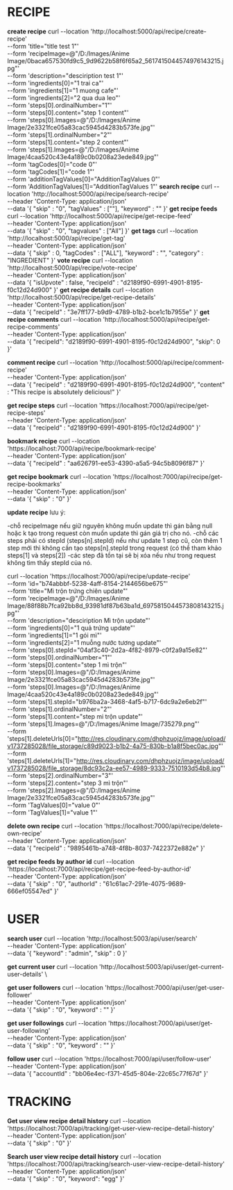 # RECIPE

**create recipe**
curl --location 'http://localhost:5000/api/recipe/create-recipe' \
--form 'title="title test 1"' \
--form 'recipeImage=@"/D:/Images/Anime Image/0baca657530fd9c5_9d9622b58f6f65a2_5617415044574976143215.jpg"' \
--form 'description="desciription test 1"' \
--form 'ingredients[0]="1 trai ca"' \
--form 'ingredients[1]="1 muong cafe"' \
--form 'ingredients[2]="2 qua dua leo"' \
--form 'steps[0].ordinalNumber="1"' \
--form 'steps[0].content="step 1 content"' \
--form 'steps[0].Images=@"/D:/Images/Anime Image/2e3321fce05a83cac5945d4283b573fe.jpg"' \
--form 'steps[1].ordinalNumber="2"' \
--form 'steps[1].content="step 2 content"' \
--form 'steps[1].Images=@"/D:/Images/Anime Image/4caa520c43e4a189c0b0208a23ede849.jpg"' \
--form 'tagCodes[0]="code 0"' \
--form 'tagCodes[1]="code 1"' \
--form 'additionTagValues[0]="AdditionTagValues 0"' \
--form 'AdditionTagValues[1]="AdditionTagValues 1"'
**search recipe**
curl --location 'http://localhost:5000/api/recipe/search-recipe' \
--header 'Content-Type: application/json' \
--data '{
"skip" : "0",
"tagValues" : [""],
"keyword" : ""
}'
**get recipe feeds**
curl --location 'http://localhost:5000/api/recipe/get-recipe-feed' \
--header 'Content-Type: application/json' \
--data '{
"skip" : "0",
"tagvalues" : ["All"]
}'
**get tags**
curl --location 'http://localhost:5000/api/recipe/get-tag' \
--header 'Content-Type: application/json' \
--data '{
"skip" : 0,
"tagCodes" : ["ALL"],
"keyword" : "",
"category" : "INGREDIENT"
}'
**vote recipe**
curl --location 'http://localhost:5000/api/recipe/vote-recipe' \
--header 'Content-Type: application/json' \
--data '{
"isUpvote" : false,
"recipeId" : "d2189f90-6991-4901-8195-f0c12d24d900"
}'
**get recipe details**
curl --location 'http://localhost:5000/api/recipe/get-recipe-details' \
--header 'Content-Type: application/json' \
--data '{
"recipeId" : "3e7ff177-b9d9-4789-b1b2-bce1c1b7955e"
}'
**get recipe comments**
curl --location 'http://localhost:5000/api/recipe/get-recipe-comments' \
--header 'Content-Type: application/json' \
--data '{
"recipeId": "d2189f90-6991-4901-8195-f0c12d24d900",
"skip": 0
}'

**comment recipe**
curl --location 'http://localhost:5000/api/recipe/comment-recipe' \
--header 'Content-Type: application/json' \
--data '{
"recipeId" : "d2189f90-6991-4901-8195-f0c12d24d900",
"content" : "This recipe is absolutely delicious!"
}'

**get recipe steps**
curl --location 'https://localhost:7000/api/recipe/get-recipe-steps' \
--header 'Content-Type: application/json' \
--data '{
"recipeId" : "d2189f90-6991-4901-8195-f0c12d24d900"
}'

**bookmark recipe**
curl --location 'https://localhost:7000/api/recipe/bookmark-recipe' \
--header 'Content-Type: application/json' \
--data '{
"recipeId" : "aa626791-ee53-4390-a5a5-94c5b8096f87"
}'

**get recipe bookmark**
curl --location 'https://localhost:7000/api/recipe/get-recipe-bookmarks' \
--header 'Content-Type: application/json' \
--data '{
"skip" : "0"
}'

**update recipe**
lưu ý:

-chỗ recipeImage nếu giữ nguyên không muốn update thì gán bằng null hoặc k tạo trong request còn muốn update thì gán giá trị cho nó.
-chỗ các steps phải có stepId (steps[n].stepId) nếu như update 1 step cũ, còn thêm 1 step mới thì không cần tạo steps[n].stepId trong request (có thể tham khảo steps[1] và steps[2])
-các step đã tồn tại sẽ bị xóa nếu như trong request không tìm thấy stepId của nó.

curl --location 'https://localhost:7000/api/recipe/update-recipe' \
--form 'id="b74abbbf-5238-4aff-8154-2144656be675"' \
--form 'title="Mì trộn trứng chiên update"' \
--form 'recipeImage=@"/D:/Images/Anime Image/88f88b7fca92bb8d_93981df87b63ba1d_6975815044573808143215.jpg"' \
--form 'description="desciription Mì trộn update"' \
--form 'ingredients[0]="1 quả trứng update"' \
--form 'ingredients[1]="1 gói mì"' \
--form 'ingredients[2]="1 muỗng nước tương update"' \
--form 'steps[0].stepId="04af3c40-2d2a-4f82-8979-c0f2a9a15e82"' \
--form 'steps[0].ordinalNumber="1"' \
--form 'steps[0].content="step 1 mì trộn"' \
--form 'steps[0].Images=@"/D:/Images/Anime Image/2e3321fce05a83cac5945d4283b573fe.jpg"' \
--form 'steps[0].Images=@"/D:/Images/Anime Image/4caa520c43e4a189c0b0208a23ede849.jpg"' \
--form 'steps[1].stepId="b976ba2a-3468-4af5-b717-6dc9a2e6eb2f"' \
--form 'steps[1].ordinalNumber="2"' \
--form 'steps[1].content="step mi trộn update"' \
--form 'steps[1].Images=@"/D:/Images/Anime Image/735279.png"' \
--form 'steps[1].deleteUrls[0]="http://res.cloudinary.com/dhphzuojz/image/upload/v1737285028/file_storage/c89d9023-b1b2-4a75-830b-b1a8f5bec0ac.jpg"' \
--form 'steps[1].deleteUrls[1]="http://res.cloudinary.com/dhphzuojz/image/upload/v1737285028/file_storage/8dc93c2a-ee57-4989-9333-7510193d54b8.jpg"' \
--form 'steps[2].ordinalNumber="3"' \
--form 'steps[2].content="step 3 mì trộn"' \
--form 'steps[2].Images=@"/D:/Images/Anime Image/2e3321fce05a83cac5945d4283b573fe.jpg"' \
--form 'TagValues[0]="value 0"' \
--form 'TagValues[1]="value 1"'

**delete own recipe**
curl --location 'https://localhost:7000/api/recipe/delete-own-recipe' \
--header 'Content-Type: application/json' \
--data '{
"recipeId" : "9895461b-a748-4f8b-8037-7422372e882e"
}'

**get recipe feeds by author id**
curl --location 'https://localhost:7000/api/recipe/get-recipe-feed-by-author-id' \
--header 'Content-Type: application/json' \
--data '{
"skip" : "0",
"authorId" : "61c61ac7-291e-4075-9689-666ef05547ed"
}'

# USER

**search user**
curl --location 'http://localhost:5003/api/user/search' \
--header 'Content-Type: application/json' \
--data '{
"keyword" : "admin",
"skip" : 0
}'

**get current user**
curl --location 'http://localhost:5003/api/user/get-current-user-details' \

**get user followers**
curl --location 'https://localhost:7000/api/user/get-user-follower' \
--header 'Content-Type: application/json' \
--data '{
"skip" : "0",
"keyword" : ""
}'

**get user followings**
curl --location 'https://localhost:7000/api/user/get-user-following' \
--header 'Content-Type: application/json' \
--data '{
"skip" : "0",
"keyword" : ""
}'

**follow user**
curl --location 'https://localhost:7000/api/user/follow-user' \
--header 'Content-Type: application/json' \
--data '{
"accountId" : "bb06e4ec-f371-45d5-804e-22c65c77f67d"
}'

# TRACKING

**Get user view recipe detail history**
curl --location 'https://localhost:7000/api/tracking/get-user-view-recipe-detail-history' \
--header 'Content-Type: application/json' \
--data '{
"skip" : "0"
}'

**Search user view recipe detail history**
curl --location 'https://localhost:7000/api/tracking/search-user-view-recipe-detail-history' \
--header 'Content-Type: application/json' \
--data '{
"skip" : "0",
"keyword": "egg"
}'
